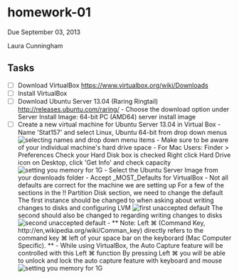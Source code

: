 homework-01
===========

Due September 03, 2013

Laura Cunningham


Tasks
-----

- [ ] Download VirtualBox https://www.virtualbox.org/wiki/Downloads
- [ ] Install VirtualBox
- [ ] Download Ubuntu Server 13.04 (Raring Ringtail) http://releases.ubuntu.com/raring/
      - Choose the download option under Server Install Image: 64-bit PC (AMD64) server install image
- [ ] Create a new virtual machine for Ubuntu Server 13.04 in Virtual Box
      - Name 'Stat157' and select Linux, Ubuntu 64-bit from drop down menus
      ![selecting names and drop down menu items](https://raw.github.com/lauraccunningham/homework-01/master/images/1%20creatingComputerInVirtualBox.stat157.png)
      - Make sure to be aware of your individual machine's hard drive space
            - For Mac Users:  Finder > Preferences
                              Check your Hard Disk box is checked
                              Right click Hard Drive icon on Desktop, click 'Get Info' and check capacity
      ![setting you memory for 1G](https://raw.github.com/lauraccunningham/homework-01/master/images/2%20increaseTo1GofData.png)
      - Select the Ubuntu Server Image from your downloads folder
      - Accept _MOST_Defaults for VirtualBox
            - Not all defaults are correct for the machine we are setting up
              For a few of the sections in the !! Partition Disk section, we need to change the default
              The first instance should be changed to <Yes> when asking about writing changes to disks and configuring LVM
                  ![first unaccepted default](https://raw.github.com/lauraccunningham/homework-01/master/images/4%20doNotAcceptDefault.time1.png)
              The second should also be changed to <Yes> regarding writing changes to disks
                  ![second unaccepted default](https://raw.github.com/lauraccunningham/homework-01/master/images/5%20changeDefault,%20time2.png)
      - ** Note: Left ⌘ (Command Key, http://en,wikipedia.org/wiki/Comman_key) directly refers to the command key ⌘ left of your space bar on the keyborard (Mac Computer Specific). ** 
      - While using VirtualBox, the Auto Capture feature will be controlled with this Left ⌘ function
        By pressing Left ⌘ you will be able to unlock and lock the auto capture feature with keyboard and mouse
                 ![setting you memory for 1G](https://raw.github.com/lauraccunningham/homework-01/master/images/3%20importantToLKnowAbout.virtualBoxAutoCaptureFeature%20hitLeftCommandToReleaseMouseAndKeyBoard.png)
